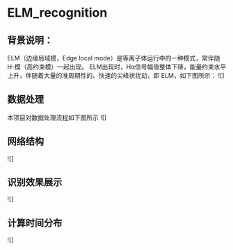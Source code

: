 # ELM_recognition
## 背景说明：

ELM（边缘局域模，Edge local mode）是等离子体运行中的一种模式，常伴随H-模（高约束模）一起出现。
ELM出现时，Hα信号幅值整体下降，能量约束水平上升，伴随着大量的准周期性的、快速的尖峰状扰动，即 ELM，如下图所示：
![]

## 数据处理
本项目对数据处理流程如下图所示
![]


## 网络结构
![]


## 识别效果展示
![]

## 计算时间分布
![]
